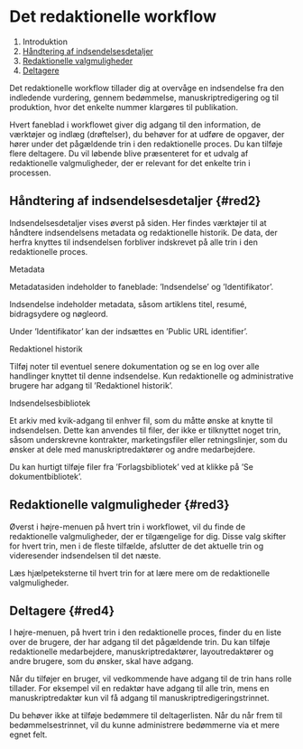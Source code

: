 # Det redaktionelle workflow

1. Introduktion
2. [Håndtering af indsendelsesdetaljer](/red2)
3. [Redaktionelle valgmuligheder](/red3)
4. [Deltagere](/red4)

Det redaktionelle workflow tillader dig at overvåge en indsendelse fra den indledende vurdering, gennem bedømmelse, manuskriptredigering og til produktion, hvor det enkelte nummer klargøres til publikation.

Hvert faneblad i workflowet giver dig adgang til den information, de værktøjer og indlæg \(drøftelser\), du behøver for at udføre de opgaver, der hører under det pågældende trin i den redaktionelle proces. Du kan tilføje flere deltagere. Du vil løbende blive præsenteret for et udvalg af redaktionelle valgmuligheder, der er relevant for det enkelte trin i processen.

## Håndtering af indsendelsesdetaljer {#red2}

Indsendelsesdetaljer vises øverst på siden. Her findes værktøjer til at håndtere indsendelsens metadata og redaktionelle historik. De data, der herfra knyttes til indsendelsen forbliver indskrevet på alle trin i den redaktionelle proces.

Metadata

Metadatasiden indeholder to faneblade: ’Indsendelse’ og ’Identifikator’.

Indsendelse indeholder metadata, såsom artiklens titel, resumé, bidragsydere og nøgleord.

Under ’Identifikator’ kan der indsættes en ’Public URL identifier’.

Redaktionel historik

Tilføj noter til eventuel senere dokumentation og se en log over alle handlinger knyttet til denne indsendelse. Kun redaktionelle og administrative brugere har adgang til ’Redaktionel historik’.

Indsendelsesbibliotek

Et arkiv med kvik-adgang til enhver fil, som du måtte ønske at knytte til indsendelsen. Dette kan anvendes til filer, der ikke er tilknyttet noget trin, såsom underskrevne kontrakter, marketingsfiler eller retningslinjer, som du ønsker at dele med manuskriptredaktører og andre medarbejdere.

Du kan hurtigt tilføje filer fra ’Forlagsbibliotek’ ved at klikke på ’Se dokumentbibliotek’.

## Redaktionelle valgmuligheder {#red3}

Øverst i højre-menuen på hvert trin i workflowet, vil du finde de redaktionelle valgmuligheder, der er tilgængelige for dig. Disse valg skifter for hvert trin, men i de fleste tilfælde, afslutter de det aktuelle trin og videresender indsendelsen til det næste.

Læs hjælpeteksterne til hvert trin for at lære mere om de redaktionelle valgmuligheder.

## Deltagere {#red4}

I højre-menuen, på hvert trin i den redaktionelle proces, finder du en liste over de brugere, der har adgang til det pågældende trin. Du kan tilføje redaktionelle medarbejdere, manuskriptredaktører, layoutredaktører og andre brugere, som du ønsker, skal have adgang.

Når du tilføjer en bruger, vil vedkommende have adgang til de trin hans rolle tillader. For eksempel vil en redaktør have adgang til alle trin, mens en manuskriptredaktør kun vil få adgang til manuskriptredigeringstrinnet.

Du behøver ikke at tilføje bedømmere til deltagerlisten. Når du når frem til bedømmelsestrinnet, vil du kunne administrere bedømmerne via et mere egnet felt.

